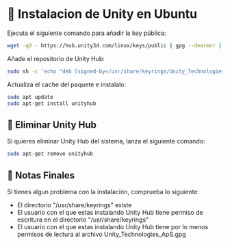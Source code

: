 # 🚀 Instalacion de Unity en Ubuntu
Ejecuta el siguiente comando para añadir la key pública:
```bash
wget -qO - https://hub.unity3d.com/linux/keys/public | gpg --dearmor | sudo tee /usr/share/keyrings/Unity_Technologies_ApS.gpg > /dev/null
```

Añade el repositorio de Unity Hub:
```bash
sudo sh -c 'echo "deb [signed-by=/usr/share/keyrings/Unity_Technologies_ApS.gpg] https://hub.unity3d.com/linux/repos/deb stable main" > /etc/apt/sources.list.d/unityhub.list'
```

Actualiza el cache del paquete e instalalo:
```bash
sudo apt update
sudo apt-get install unityhub
```

## 🧹 Eliminar Unity Hub
Si quieres eliminar Unity Hub del sistema, lanza el siguiente comando:
```bash
sudo apt-get remove unityhub
```

## 🎯 Notas Finales
Si tienes algun problema con la instalación, comprueba lo siguiente:

- El directorio "/usr/share/keyrings" existe
- El usuario con el que estas instalando Unity Hub tiene permiso de escritura en el directorio "/usr/share/keyrings"
- El usuario con el que estas instalando Unity Hub tiene por lo menos permisos de lectura al archivo Unity_Technologies_ApS.gpg